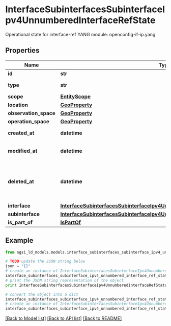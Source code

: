 # InterfaceSubinterfacesSubinterfaceIpv4UnnumberedInterfaceRefState

Operational state for interface-ref  YANG module: openconfig-if-ip.yang 

## Properties

Name | Type | Description | Notes
------------ | ------------- | ------------- | -------------
**id** | **str** | Entity id.  | [optional] 
**type** | **str** | NGSI-LD Entity identifier. It has to be InterfaceSubinterfacesSubinterfaceIpv4UnnumberedInterfaceRefState. | [default to 'InterfaceSubinterfacesSubinterfaceIpv4UnnumberedInterfaceRefState']
**scope** | [**EntityScope**](EntityScope.md) |  | [optional] 
**location** | [**GeoProperty**](GeoProperty.md) |  | [optional] 
**observation_space** | [**GeoProperty**](GeoProperty.md) |  | [optional] 
**operation_space** | [**GeoProperty**](GeoProperty.md) |  | [optional] 
**created_at** | **datetime** | Is defined as the temporal Property at which the Entity, Property or Relationship was entered into an NGSI-LD system.  | [optional] [readonly] 
**modified_at** | **datetime** | Is defined as the temporal Property at which the Entity, Property or Relationship was last modified in an NGSI-LD system, e.g. in order to correct a previously entered incorrect value.  | [optional] [readonly] 
**deleted_at** | **datetime** | Is defined as the temporal Property at which the Entity, Property or Relationship was deleted from an NGSI-LD system.  Entity deletion timestamp. See clause 4.8 It is only used in notifications reporting deletions and in the Temporal Representation of Entities (clause 4.5.6), Properties (clause 4.5.7), Relationships (clause 4.5.8) and LanguageProperties (clause 5.2.32).  | [optional] [readonly] 
**interface** | [**InterfaceSubinterfacesSubinterfaceIpv4UnnumberedInterfaceRefStateInterface**](InterfaceSubinterfacesSubinterfaceIpv4UnnumberedInterfaceRefStateInterface.md) |  | [optional] 
**subinterface** | [**InterfaceSubinterfacesSubinterfaceIpv4UnnumberedInterfaceRefStateSubinterface**](InterfaceSubinterfacesSubinterfaceIpv4UnnumberedInterfaceRefStateSubinterface.md) |  | [optional] 
**is_part_of** | [**IsPartOf**](IsPartOf.md) |  | 

## Example

```python
from ngsi_ld_models.models.interface_subinterfaces_subinterface_ipv4_unnumbered_interface_ref_state import InterfaceSubinterfacesSubinterfaceIpv4UnnumberedInterfaceRefState

# TODO update the JSON string below
json = "{}"
# create an instance of InterfaceSubinterfacesSubinterfaceIpv4UnnumberedInterfaceRefState from a JSON string
interface_subinterfaces_subinterface_ipv4_unnumbered_interface_ref_state_instance = InterfaceSubinterfacesSubinterfaceIpv4UnnumberedInterfaceRefState.from_json(json)
# print the JSON string representation of the object
print InterfaceSubinterfacesSubinterfaceIpv4UnnumberedInterfaceRefState.to_json()

# convert the object into a dict
interface_subinterfaces_subinterface_ipv4_unnumbered_interface_ref_state_dict = interface_subinterfaces_subinterface_ipv4_unnumbered_interface_ref_state_instance.to_dict()
# create an instance of InterfaceSubinterfacesSubinterfaceIpv4UnnumberedInterfaceRefState from a dict
interface_subinterfaces_subinterface_ipv4_unnumbered_interface_ref_state_form_dict = interface_subinterfaces_subinterface_ipv4_unnumbered_interface_ref_state.from_dict(interface_subinterfaces_subinterface_ipv4_unnumbered_interface_ref_state_dict)
```
[[Back to Model list]](../README.md#documentation-for-models) [[Back to API list]](../README.md#documentation-for-api-endpoints) [[Back to README]](../README.md)


